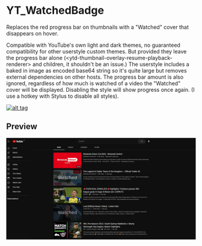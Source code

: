  # YT_WatchedBadge
Replaces the red progress bar on thumbnails with a "Watched" cover that disappears on hover.

Compatible with YouTube's own light and dark themes, no guaranteed compatibility for other userstyle custom themes. But provided they leave the progress bar alone (&lt;ytd-thumbnail-overlay-resume-playback-renderer&gt; and children, it shouldn't be an issue.)
The userstyle includes a baked in image as encoded base64 string so it's quite large but removes external dependencies on other hosts. The progress bar amount is also ignored, regardless of how much is watched of a video the "Watched" cover will be displayed. Disabling the style will show progress once again. (I use a hotkey with Stylus to disable all styles).

[![alt tag](https://img.shields.io/badge/Install%20directly%20with-Stylus-%233daee9?style=for-the-badge)](https://github.com/BangDroid/YT_WatchedBadge/raw/main/YT_WatchedBadge.user.css)

## Preview
![Preview image](https://github.com/BangDroid/YT_WatchedBadge/raw/main/watchedBadgePreview.png)

